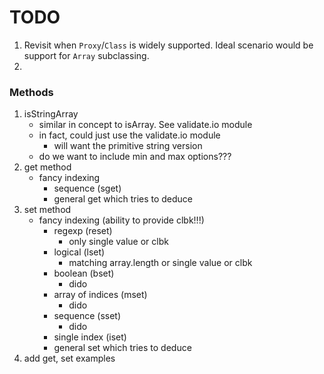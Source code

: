 TODO
====

1. Revisit when `Proxy`/`Class` is widely supported. Ideal scenario would be support for `Array` subclassing.
2. 


### Methods

1. isStringArray
	-	similar in concept to isArray. See validate.io module
	-	in fact, could just use the validate.io module
		-	will want the primitive string version
	-	do we want to include min and max options???
2. get method
	-	fancy indexing
		-	sequence (sget)
		-	general get which tries to deduce
3. set method
	-	fancy indexing (ability to provide clbk!!!)
		-	regexp (reset)
			-	only single value or clbk
		-	logical (lset)
			-	matching array.length or single value or clbk
		-	boolean (bset)
			-	dido
		-	array of indices (mset)
			-	dido
		-	sequence (sset)
			-	dido
		-	single index (iset)
		-	general set which tries to deduce
4. add get, set examples
